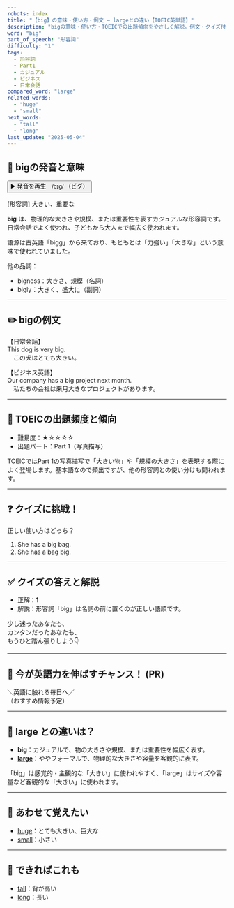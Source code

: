 ```yaml
---
robots: index
title: "【big】の意味・使い方・例文 ― largeとの違い【TOEIC英単語】"
description: "bigの意味・使い方・TOEICでの出題傾向をやさしく解説。例文・クイズ付きでlargeとの違いもわかりやすく学べます。"
word: "big"
part_of_speech: "形容詞"
difficulty: "1"
tags:
  - 形容詞
  - Part1
  - カジュアル
  - ビジネス
  - 日常会話
compared_word: "large"
related_words:
  - "huge"
  - "small"
next_words:
  - "tall"
  - "long"
last_update: "2025-05-04"
---
```


## 🔰 bigの発音と意味

<button class="play-audio" onclick="playTTS('big')">
  <span class="play-audio-main">
    ▶️ 発音を再生　/bɪɡ/
  </span>
  <span class="play-audio-sub">
    （ビグ）
  </span>
</button>

[形容詞] 大きい、重要な

**big** は、物理的な大きさや規模、または重要性を表すカジュアルな形容詞です。日常会話でよく使われ、子どもから大人まで幅広く使われます。

語源は古英語「bigg」から来ており、もともとは「力強い」「大きな」という意味で使われていました。

他の品詞：  
- bigness：大きさ、規模（名詞）
- bigly：大きく、盛大に（副詞）

---

## ✏️ bigの例文

【日常会話】  
This dog is very big.  
　この犬はとても大きい。

【ビジネス英語】  
Our company has a big project next month.  
　私たちの会社は来月大きなプロジェクトがあります。

---

## 🎯 TOEICの出題頻度と傾向

- 難易度：★☆☆☆☆
- 出題パート：Part 1（写真描写）

TOEICではPart 1の写真描写で「大きい物」や「規模の大きさ」を表現する際によく登場します。基本語なので頻出ですが、他の形容詞との使い分けも問われます。

---

## ❓ クイズに挑戦！

正しい使い方はどっち？

1. She has a big bag.
2. She has a bag big.

---

## ✅ クイズの答えと解説

- 正解：**1**
- 解説：形容詞「big」は名詞の前に置くのが正しい語順です。

少し迷ったあなたも、  
カンタンだったあなたも、  
もうひと踏ん張りしよう👇️

---

## 🚀 今が英語力を伸ばすチャンス！ (PR)

<div class="info-center">
＼英語に触れる毎日へ／<br>  
（おすすめ情報予定）
</div>

---

## 🤔  large との違いは？

- **big**：カジュアルで、物の大きさや規模、または重要性を幅広く表す。
- **[large](/word/large)**：ややフォーマルで、物理的な大きさや容量を客観的に表す。

「big」は感覚的・主観的な「大きい」に使われやすく、「large」はサイズや容量など客観的な「大きい」に使われます。

---

## 🧩 あわせて覚えたい

- [huge](/word/huge)：とても大きい、巨大な
- [small](/word/small)：小さい

---

## 📖 できればこれも

- [tall](/word/tall)：背が高い
- [long](/word/long)：長い

<!-- cvid: aid04_bid34 -->
